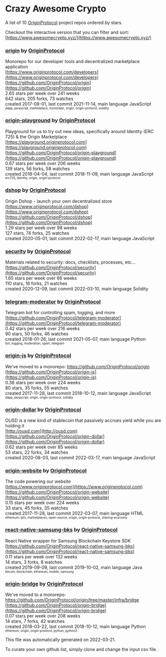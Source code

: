 # Crazy Awesome Crypto
A list of 10 [OriginProtocol](https://github.com/OriginProtocol) project repos ordered by stars.  

Checkout the interactive version that you can filter and sort: 
[https://www.awesomecrypto.xyz/](https://www.awesomecrypto.xyz/)  


### [origin](https://github.com/OriginProtocol/origin) by [OriginProtocol](https://github.com/OriginProtocol)  
Monorepo for our developer tools and decentralized marketplace application  
[https://www.originprotocol.com/developers](https://www.originprotocol.com/developers)  
[https://github.com/OriginProtocol/origin](https://github.com/OriginProtocol/origin)  
2.65 stars per week over 241 weeks  
642 stars, 205 forks, 73 watches  
created 2017-08-01, last commit 2021-11-14, main language JavaScript  
<sub><sup>dapp, javascript, marketplace, monorepo, origin, origin-protocol, solidity</sup></sub>


### [origin-playground](https://github.com/OriginProtocol/origin-playground) by [OriginProtocol](https://github.com/OriginProtocol)  
Playground for us to try out new ideas, specifically around Identity (ERC 725) & the Origin Marketplace  
[https://playground.originprotocol.com](https://playground.originprotocol.com)  
[https://github.com/OriginProtocol/origin-playground](https://github.com/OriginProtocol/origin-playground)  
0.67 stars per week over 206 weeks  
139 stars, 56 forks, 58 watches  
created 2018-04-04, last commit 2018-11-09, main language JavaScript  
<sub><sup>erc725, identity, origin, origin-protocol</sup></sub>


### [dshop](https://github.com/OriginProtocol/dshop) by [OriginProtocol](https://github.com/OriginProtocol)  
Origin Dshop - launch your own decentralized store  
[https://www.originprotocol.com/dshop](https://www.originprotocol.com/dshop)  
[https://github.com/OriginProtocol/dshop](https://github.com/OriginProtocol/dshop)  
1.29 stars per week over 98 weeks  
127 stars, 74 forks, 25 watches  
created 2020-05-01, last commit 2022-02-17, main language JavaScript  


### [security](https://github.com/OriginProtocol/security) by [OriginProtocol](https://github.com/OriginProtocol)  
Materials related to security: docs, checklists, processes, etc...  
[https://github.com/OriginProtocol/security](https://github.com/OriginProtocol/security)  
1.65 stars per week over 66 weeks  
110 stars, 16 forks, 21 watches  
created 2020-12-09, last commit 2022-03-10, main language Solidity  


### [telegram-moderator](https://github.com/OriginProtocol/telegram-moderator) by [OriginProtocol](https://github.com/OriginProtocol)  
Telegram bot for controlling spam, logging, and more  
[https://github.com/OriginProtocol/telegram-moderator](https://github.com/OriginProtocol/telegram-moderator)  
0.42 stars per week over 216 weeks  
90 stars, 50 forks, 46 watches  
created 2018-01-26, last commit 2021-05-07, main language Python  
<sub><sup>bot, logging, moderation, spam, telegram</sup></sub>


### [origin-js](https://github.com/OriginProtocol/origin-js) by [OriginProtocol](https://github.com/OriginProtocol)  
We've moved to a monorepo: https://github.com/OriginProtocol/origin  
[https://github.com/OriginProtocol/origin-js](https://github.com/OriginProtocol/origin-js)  
0.36 stars per week over 224 weeks  
80 stars, 35 forks, 55 watches  
created 2017-11-28, last commit 2018-10-12, main language JavaScript  
<sub><sup>dapp, javascript, origin, origin-protocol, solidity</sup></sub>


### [origin-dollar](https://github.com/OriginProtocol/origin-dollar) by [OriginProtocol](https://github.com/OriginProtocol)  
OUSD is a new kind of stablecoin that passively accrues yield while you are holding it  
[http://ousd.com](http://ousd.com)  
[https://github.com/OriginProtocol/origin-dollar](https://github.com/OriginProtocol/origin-dollar)  
0.62 stars per week over 85 weeks  
53 stars, 22 forks, 34 watches  
created 2020-08-03, last commit 2022-03-17, main language JavaScript  


### [origin-website](https://github.com/OriginProtocol/origin-website) by [OriginProtocol](https://github.com/OriginProtocol)  
The code powering our website  
[https://www.originprotocol.com](https://www.originprotocol.com)  
[https://github.com/OriginProtocol/origin-website](https://github.com/OriginProtocol/origin-website)  
0.15 stars per week over 224 weeks  
33 stars, 45 forks, 35 watches  
created 2017-11-28, last commit 2022-03-07, main language HTML  
<sub><sup>ethereum, ipfs, marketplaces, open-source, origin, origin-protocol, sharing-economy</sup></sub>


### [react-native-samsung-bks](https://github.com/OriginProtocol/react-native-samsung-bks) by [OriginProtocol](https://github.com/OriginProtocol)  
React Native wrapper for Samsung Blockchain Keystore SDK  
[https://github.com/OriginProtocol/react-native-samsung-bks](https://github.com/OriginProtocol/react-native-samsung-bks)  
0.11 stars per week over 132 weeks  
14 stars, 3 forks, 8 watches  
created 2019-09-09, last commit 2019-10-02, main language Java  
<sub><sup>bitcoin, blockchain, ethereum, mobile, samsung</sup></sub>


### [origin-bridge](https://github.com/OriginProtocol/origin-bridge) by [OriginProtocol](https://github.com/OriginProtocol)  
We've moved to a monorepo: https://github.com/OriginProtocol/origin/tree/master/infra/bridge  
[https://github.com/OriginProtocol/origin-bridge](https://github.com/OriginProtocol/origin-bridge)  
0.07 stars per week over 208 weeks  
14 stars, 7 forks, 42 watches  
created 2018-03-22, last commit 2018-10-12, main language Python  
<sub><sup>ethereum, origin, origin-protocol, python, python3</sup></sub>


This file was automatically generated on 2022-03-21.  

To curate your own github list, simply clone and change the input csv file.  